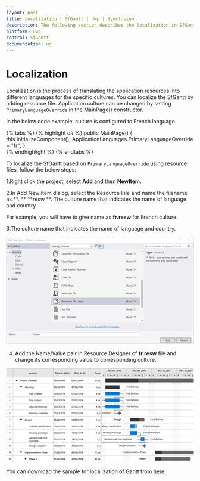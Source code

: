 ```yaml
---
layout: post
title: Localization | SfGantt | Uwp | Syncfusion
description: The following section describes the localization in SfGantt.
platform: uwp
control: SfGantt
documentation: ug
---
```


# Localization 

Localization is the process of translating the application resources into different languages for the specific cultures. You can localize the SfGantt by adding resource file. Application culture can be changed by setting `PrimaryLanguageOverride` in the MainPage() constructor. 

In the below code example, culture is configured to French language.

{% tabs %}
{% highlight c# %}
public MainPage()
{
    this.InitializeComponent();
    ApplicationLanguages.PrimaryLanguageOverride = "fr";
}   
{% endhighlight %}
{% endtabs %}


To localize the SfGantt based on `PrimaryLanguageOverride` using resource files, follow the below steps: 

1.Right click the project, select **Add** and then **NewItem**.

2.In Add New Item  dialog, select the Resource File  and name the filename as **<culture name>** **. ** **resw **. The culture name that indicates the name of language and country. 

For example, you will have to give name as **fr.resw** for French culture.
 
3.The culture name that indicates the name of language and country. 

![](Localization_images/AddResource.png)

4. Add the Name/Value pair in Resource Designer of **fr.resw** file and change its corresponding value to corresponding culture.

![](Localization_images/FinalOutput.png)

You can download the sample for localization of Gantt from [here](http://www.syncfusion.com/downloads/support/directtrac/general/SFGANT~11958419239.ZIP)